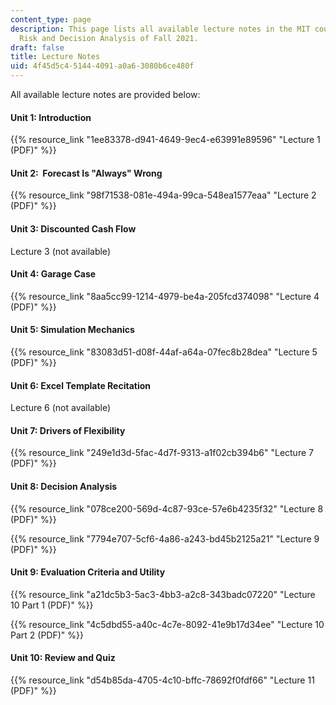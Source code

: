 ```yaml
---
content_type: page
description: This page lists all available lecture notes in the MIT course IDS.333
  Risk and Decision Analysis of Fall 2021.
draft: false
title: Lecture Notes
uid: 4f45d5c4-5144-4091-a0a6-3080b6ce480f
---
```

All available lecture notes are provided below:

#### Unit 1: Introduction

{{% resource_link "1ee83378-d941-4649-9ec4-e63991e89596" "Lecture 1 (PDF)" %}}

#### Unit 2:  Forecast Is "Always" Wrong

{{% resource_link "98f71538-081e-494a-99ca-548ea1577eaa" "Lecture 2 (PDF)" %}}

#### Unit 3: Discounted Cash Flow

Lecture 3 (not available)

#### Unit 4: Garage Case

{{% resource_link "8aa5cc99-1214-4979-be4a-205fcd374098" "Lecture 4 (PDF)" %}}

#### Unit 5: Simulation Mechanics

{{% resource_link "83083d51-d08f-44af-a64a-07fec8b28dea" "Lecture 5 (PDF)" %}}

#### Unit 6: Excel Template Recitation

Lecture 6 (not available)

#### Unit 7: Drivers of Flexibility

{{% resource_link "249e1d3d-5fac-4d7f-9313-a1f02cb394b6" "Lecture 7 (PDF)" %}}

#### Unit 8: Decision Analysis

{{% resource_link "078ce200-569d-4c87-93ce-57e6b4235f32" "Lecture 8 (PDF)" %}}

{{% resource_link "7794e707-5cf6-4a86-a243-bd45b2125a21" "Lecture 9 (PDF)" %}}

#### Unit 9: Evaluation Criteria and Utility

{{% resource_link "a21dc5b3-5ac3-4bb3-a2c8-343badc07220" "Lecture 10 Part 1 (PDF)" %}}

{{% resource_link "4c5dbd55-a40c-4c7e-8092-41e9b17d34ee" "Lecture 10 Part 2 (PDF)" %}}

#### Unit 10: Review and Quiz

{{% resource_link "d54b85da-4705-4c10-bffc-78692f0fdf66" "Lecture 11 (PDF)" %}}